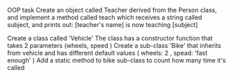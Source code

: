 OOP task
Create an object called Teacher derived from the Person class, and implement a
method called teach which receives a string called subject, and prints out:
[teacher's name] is now teaching [subject]

Create a class called 'Vehicle'
The class has a constructor function that takes 2 parameters (wheels, speed )
Create a sub-class 'Bike' that inherits from vehicle and has different
default values ( wheels: 2 , spead: 'fast enough' )
Add a static method to bike sub-class to count how many time it's called
